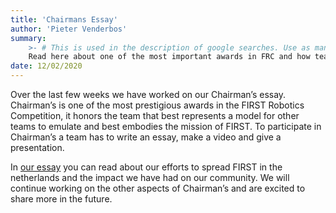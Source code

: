 ```yaml
---
title: 'Chairmans Essay'
author: 'Pieter Venderbos'
summary:
    >- # This is used in the description of google searches. Use as many keywords as possible.
    Read here about one of the most important awards in FRC and how team 5412 is working on this!
date: 12/02/2020
---
```


Over the last few weeks we have worked on our Chairman’s essay. Chairman’s is
one of the most prestigious awards in the FIRST Robotics Competition, it honors
the team that best represents a model for other teams to emulate and best
embodies the mission of FIRST. To participate in Chairman’s a team has to write
an essay, make a video and give a presentation.

In [our essay][essay] you can read about our efforts to spread
FIRST in the netherlands and the impact we have had on our community. We will
continue working on the other aspects of Chairman’s and are excited to share
more in the future.

[essay]: /pages/blog/2020/02/15/chairmans-essay/chairmans.pdf
